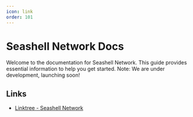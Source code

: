 ```yaml
---
icon: link
order: 101
---
```



# Seashell Network Docs
Welcome to the documentation for Seashell Network. This guide provides essential information to help you get started.
Note: We are under development, launching soon!

## Links
- [Linktree - Seashell Network](https://linktr.ee/seashellnetwork)